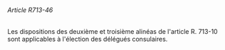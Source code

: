 ###### Article R713-46

Les dispositions des deuxième et troisième alinéas de l'article R. 713-10 sont applicables à l'élection des délégués consulaires.

